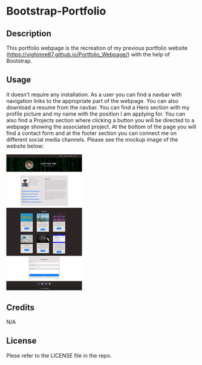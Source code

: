 # Bootstrap-Portfolio

## Description
This portfolio webpage is the recreation of my previous portfolio website (https://vighimre87.github.io/Portfolio_Webpage/) with the help of Bootstrap.

## Usage
It doesn't require any installation. As a user you can find a navbar with navigation links to the appropriate part of the webpage. You can also download a resume from the navbar. You can find a Hero section with my profile picture and my name with the position I am applying for. You can also find a Projects section where clicking a button you will be directed to a webpage showing the associated project. At the bottom of the page you will find a contact form and at the footer section you can connect me on different social media channels. Please see the mockup image of the website below:

<img src="images/mockup-image.png" alt="Mockup image of the website" style="width:200px;"/>

## Credits
N/A

## License
Plese refer to the LICENSE file in the repo.